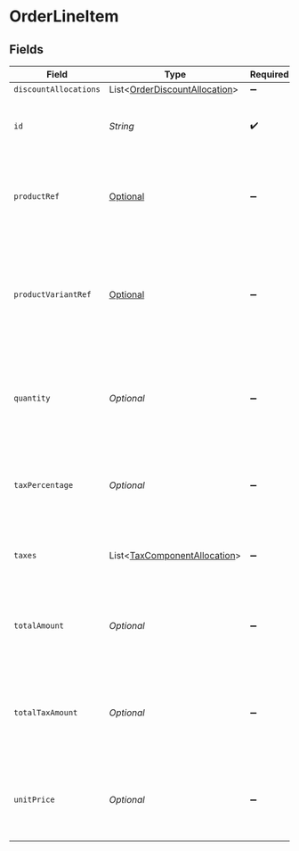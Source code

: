 # OrderLineItem


## Fields

| Field                                                                                        | Type                                                                                         | Required                                                                                     | Description                                                                                  | Example                                                                                      |
| -------------------------------------------------------------------------------------------- | -------------------------------------------------------------------------------------------- | -------------------------------------------------------------------------------------------- | -------------------------------------------------------------------------------------------- | -------------------------------------------------------------------------------------------- |
| `discountAllocations`                                                                        | List<[OrderDiscountAllocation](../../models/shared/OrderDiscountAllocation.md)>              | :heavy_minus_sign:                                                                           | N/A                                                                                          |                                                                                              |
| `id`                                                                                         | *String*                                                                                     | :heavy_check_mark:                                                                           | A unique, persistent identifier for this record                                              | 13d946f0-c5d5-42bc-b092-97ece17923ab                                                         |
| `productRef`                                                                                 | [Optional<ProductRef>](../../models/shared/ProductRef.md)                                    | :heavy_minus_sign:                                                                           | Reference that links the line item to the correct product details.                           |                                                                                              |
| `productVariantRef`                                                                          | [Optional<ProductVariantRef>](../../models/shared/ProductVariantRef.md)                      | :heavy_minus_sign:                                                                           | Reference that links the line item to the specific version of product that has been ordered. |                                                                                              |
| `quantity`                                                                                   | *Optional<BigDecimal>*                                                                       | :heavy_minus_sign:                                                                           | Number of units of the product sold.<br/>For refunds, quantity is negative.<br/>             |                                                                                              |
| `taxPercentage`                                                                              | *Optional<BigDecimal>*                                                                       | :heavy_minus_sign:                                                                           | Percentage rate (from 0 to 100) of any sales tax applied to the unit price.                  | 0                                                                                            |
| `taxes`                                                                                      | List<[TaxComponentAllocation](../../models/shared/TaxComponentAllocation.md)>                | :heavy_minus_sign:                                                                           | Taxes breakdown as applied to order lines.                                                   |                                                                                              |
| `totalAmount`                                                                                | *Optional<BigDecimal>*                                                                       | :heavy_minus_sign:                                                                           | Total amount of the line item, including discounts and tax.                                  |                                                                                              |
| `totalTaxAmount`                                                                             | *Optional<BigDecimal>*                                                                       | :heavy_minus_sign:                                                                           | Total amount of tax applied to the line item, factoring in any discounts.                    |                                                                                              |
| `unitPrice`                                                                                  | *Optional<BigDecimal>*                                                                       | :heavy_minus_sign:                                                                           | Price per unit of goods or services, excluding discounts and tax.                            |                                                                                              |